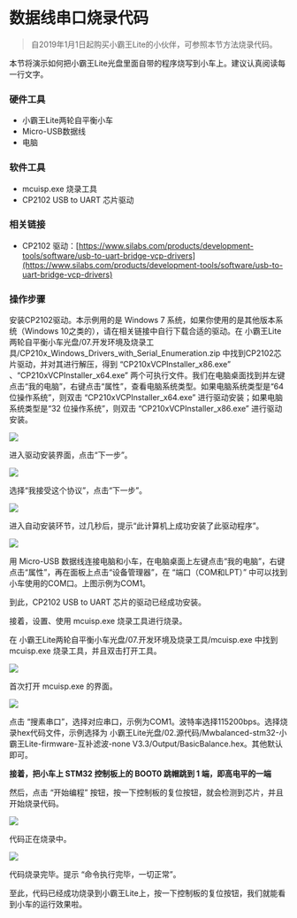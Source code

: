 # 数据线串口烧录代码

> 自2019年1月1日起购买小霸王Lite的小伙伴，可参照本节方法烧录代码。

本节将演示如何把小霸王Lite光盘里面自带的程序烧写到小车上。建议认真阅读每一行文字。

### 硬件工具

* 小霸王Lite两轮自平衡小车
* Micro-USB数据线
* 电脑

### 软件工具

* mcuisp.exe 烧录工具
* CP2102 USB to UART 芯片驱动

### 相关链接

* CP2102 驱动：[https://www.silabs.com/products/development-tools/software/usb-to-uart-bridge-vcp-drivers](https://www.silabs.com/products/development-tools/software/usb-to-uart-bridge-vcp-drivers)

### 操作步骤

安装CP2102驱动。本示例用的是 Windows 7 系统，如果你使用的是其他版本系统（Windows 10之类的），请在相关链接中自行下载合适的驱动。在 小霸王Lite两轮自平衡小车光盘/07.开发环境及烧录工具/CP210x_Windows_Drivers_with_Serial_Enumeration.zip 中找到CP2102芯片驱动，并对其进行解压，得到 “CP210xVCPInstaller_x86.exe” 、“CP210xVCPInstaller_x64.exe” 两个可执行文件。我们在电脑桌面找到并左键点击“我的电脑”，右键点击“属性”，查看电脑系统类型。如果电脑系统类型是“64 位操作系统”，则双击 “CP210xVCPInstaller_x64.exe” 进行驱动安装；如果电脑系统类型是“32 位操作系统”，则双击 “CP210xVCPInstaller_x86.exe” 进行驱动安装。

![](/img/2019-01-05_232007.png)

进入驱动安装界面，点击“下一步”。

![](/img/2019-01-05_232018.png)

选择“我接受这个协议”，点击“下一步”。

![](/img/2019-01-05_232026.png)

进入自动安装环节，过几秒后，提示“此计算机上成功安装了此驱动程序”。

![](/img/2019-01-05_232149.png)

用 Micro-USB 数据线连接电脑和小车，在电脑桌面上左键点击“我的电脑”，右键点击“属性”，再在面板上点击“设备管理器”，在 “端口（COM和LPT）” 中可以找到小车使用的COM口。上图示例为COM1。

到此，CP2102 USB to UART 芯片的驱动已经成功安装。

接着，设置、使用 mcuisp.exe 烧录工具进行烧录。

在 小霸王Lite两轮自平衡小车光盘/07.开发环境及烧录工具/mcuisp.exe 中找到 mcuisp.exe 烧录工具，并且双击打开工具。

![](/img/2019-01-05_235555.png)

首次打开 mcuisp.exe 的界面。

![](/img/2019-01-05_235944.png)

点击 “搜素串口”，选择对应串口，示例为COM1。波特率选择115200bps。选择烧录hex代码文件，示例选择为 小霸王Lite光盘/02.源代码/Mwbalanced-stm32-小霸王Lite-firmware-互补滤波-none V3.3/Output/BasicBalance.hex。其他默认即可。

**接着，把小车上 STM32 控制板上的 BOOT0 跳帽跳到 1 端，即高电平的一端**

然后，点击 “开始编程” 按钮，按一下控制板的复位按钮，就会检测到芯片，并且开始烧录代码。

![](/img/2019-01-06_001951.png)

代码正在烧录中。

![](/img/2019-01-06_002015.png)

代码烧录完毕。提示 “命令执行完毕，一切正常”。

至此，代码已经成功烧录到小霸王Lite上，按一下控制板的复位按钮，我们就能看到小车的运行效果啦。

